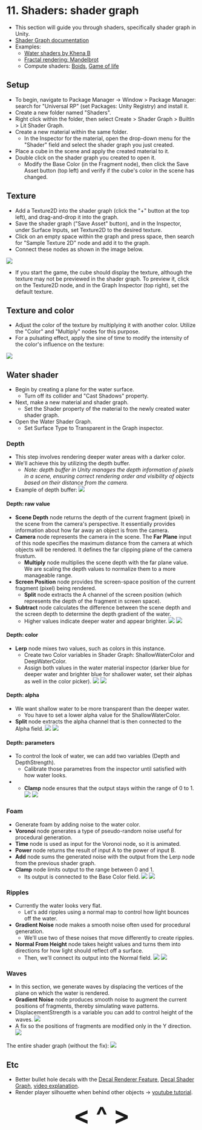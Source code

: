# 11. Shaders: shader graph
- This section will guide you through shaders, specifically shader graph in Unity.
- [Shader Graph documentation](https://docs.unity3d.com/Packages/com.unity.shadergraph%406.9/manual/index.html)
- Examples:
    - [Water shaders by Khena B](https://twitter.com/Khena_B/status/1774016235702792509)
    - [Fractal rendering: Mandelbrot](https://www.youtube.com/watch?v=lyj6jA75WEY)
    - Compute shaders: [Boids](https://www.youtube.com/watch?v=n0PcN0K8EVI), [Game of life](https://www.youtube.com/watch?v=xP5-iIeKXE8)

## Setup
- To begin, navigate to Package Manager -> Window > Package Manager: search for "Universal RP" (set Packages: Unity Registry) and install it.
- Create a new folder named "Shaders".
- Right click within the folder, then select Create > Shader Graph > BuiltIn > Lit Shader Graph.
- Create a new material within the same folder.
    - In the Inspector for the material, open the drop-down menu for the "Shader" field and select the shader graph you just created.
- Place a cube in the scene and apply the created material to it.
- Double click on the shader graph you created to open it.
    - Modify the Base Color (in the Fragment node), then click the Save Asset button (top left) and verify if the cube's color in the scene has changed.

## Texture
- Add a Texture2D into the shader graph (click the "+" button at the top left), and drag-and-drop it into the graph.
- Save the shader graph ("Save Asset" button), and in the Inspector, under Surface Inputs, set Texture2D to the desired texture.
- Click on an empty space within the graph and press space, then search for "Sample Texture 2D" node and add it to the graph.
- Connect these nodes as shown in the image below.

![](https://i.imgur.com/KN5kHYF.png)

- If you start the game, the cube should display the texture, although the texture may not be previewed in the shader graph. To preview it, click on the Texture2D node, and in the Graph Inspector (top right), set the default texture.

## Texture and color
- Adjust the color of the texture by multiplying it with another color. Utilize the "Color" and "Multiply" nodes for this purpose.
- For a pulsating effect, apply the sine of time to modify the intensity of the color's influence on the texture:

![](https://i.imgur.com/ZUCB5Xl.png)

## Water shader
- Begin by creating a plane for the water surface.
    - Turn off its collider and "Cast Shadows" property.
- Next, make a new material and shader graph.
    - Set the Shader property of the material to the newly created water shader graph.
- Open the Water Shader Graph.
    - Set Surface Type to Transparent in the Graph inspector.

### Depth
- This step involves rendering deeper water areas with a darker color.
- We'll achieve this by utilizing the depth buffer.
    - *Note: depth buffer in Unity manages the depth information of pixels in a scene, ensuring correct rendering order and visibility of objects based on their distance from the camera.*
- Example of depth buffer:
![](https://i.imgur.com/prUWVNx.png)

#### Depth: raw value
- **Scene Depth** node returns the depth of the current fragment (pixel) in the scene from the camera's perspective. It essentially provides information about how far away an object is from the camera.
- **Camera** node represents the camera in the scene. The **Far Plane** input of this node specifies the maximum distance from the camera at which objects will be rendered. It defines the far clipping plane of the camera frustum.
    - **Multiply** node multiplies the scene depth with the far plane value. We are scaling the depth values to normalize them to a more manageable range.
- **Screen Position** node provides the screen-space position of the current fragment (pixel) being rendered.
    - **Split** node extracts the A channel of the screen position (which represents the depth of the fragment in screen space).
- **Subtract** node calculates the difference between the scene depth and the screen depth to determine the depth gradient of the water.
    - Higher values indicate deeper water and appear brighter.
![](https://i.imgur.com/ttsGEbN.png)
![](https://i.imgur.com/6zrE199.png)

#### Depth: color
- **Lerp** node mixes two values, such as colors in this instance.
    - Create two Color variables in Shader Graph: ShallowWaterColor and DeepWaterColor.
    - Assign both values in the water material inspector (darker blue for deeper water and brighter blue for shallower water, set their alphas as well in the color picker).
![](https://i.imgur.com/BVU933q.png)
![](https://i.imgur.com/usgYPXS.png)

#### Depth: alpha
- We want shallow water to be more transparent than the deeper water.
    - You have to set a lower alpha value for the ShallowWaterColor.
- **Split** node extracts the alpha channel that is then connected to the Alpha field.
![](https://i.imgur.com/KA2QyzO.png)
![](https://i.imgur.com/D78OrSx.png)

#### Depth: parameters
- To control the look of water, we can add two variables (Depth and DepthStrength).
    - Calibrate those parametres from the inspector until satisfied with how water looks.
- - **Clamp** node ensures that the output stays within the range of 0 to 1.
![](https://i.imgur.com/ObhTXts.png)
![](https://i.imgur.com/Gf0iBfR.png)

### Foam
- Generate foam by adding noise to the water color.
- **Voronoi** node generates a type of pseudo-random noise useful for procedural generation.
- **Time** node is used as input for the Voronoi node, so it is animated.
- **Power** node returns the result of input A to the power of input B.
- **Add** node sums the generated noise with the output from the Lerp node from the previous shader graph.
- **Clamp** node limits output to the range between 0 and 1.
    - Its output is connected to the Base Color field.
![](https://i.imgur.com/uwxIyOF.png)
![](https://i.imgur.com/4wNyw4t.png)

### Ripples
- Currently the water looks very flat.
    - Let's add ripples using a normal map to control how light bounces off the water.
- **Gradient Noise** node makes a smooth noise often used for procedural generation.
    - We'll use two of these noises that move differently to create ripples.
- **Normal From Height** node takes height values and turns them into directions for how light should reflect off a surface.
    - Then, we'll connect its output into the Normal field.
![](https://i.imgur.com/00MSHcP.png)
![](https://i.imgur.com/88OhKwH.png)

### Waves
- In this section, we generate waves by displacing the vertices of the plane on which the water is rendered.
- **Gradient Noise** node produces smooth noise to augment the current positions of fragments, thereby simulating wave patterns.
- DisplacementStrength is a variable you can add to control height of the waves.
![](https://i.imgur.com/dukrv07.png)
- A fix so the positions of fragments are modified only in the Y direction.
![](https://i.imgur.com/8Tjt2Ot.png)

The entire shader graph (without the fix):
![](https://i.imgur.com/HXFoxeM.png)

## Etc
- Better bullet hole decals with the [Decal Renderer Feature](https://docs.unity3d.com/Packages/com.unity.render-pipelines.universal@14.0/manual/renderer-feature-decal.html), [Decal Shader Graph](https://docs.unity3d.com/Packages/com.unity.render-pipelines.universal@14.0/manual/decal-shader.html), [video explanation](https://www.youtube.com/watch?v=f7iO9ernEmM).
- Render player silhouette when behind other objects -> [youtube tutorial](https://www.youtube.com/watch?v=GAh225QNpm0).

<div align="center"><b>
  <a href="10-Procedural-generation.html" style="font-size:64px; text-decoration:none"> < </a>
  <a href="Contents.html" style="font-size:64px; text-decoration:none"> ^ </a>
  <a href="12-Navigation.html" style="font-size:64px; text-decoration:none"> > </a>
</b></div>
